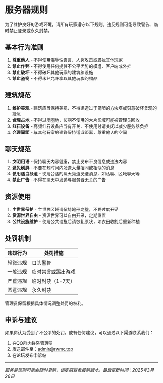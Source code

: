 # 服务器规则

为了维护良好的游戏环境，请所有玩家遵守以下规则。违反规则可能导致警告、临时禁止登录或永久封禁。

## 基本行为准则

1. **尊重他人** - 不得使用侮辱性语言、人身攻击或骚扰其他玩家
2. **禁止作弊** - 不得使用任何提供不公平优势的模组、客户端或外挂
3. **禁止破坏** - 不得破坏其他玩家的建筑和设施
4. **禁止盗窃** - 不得未经允许拿取其他玩家的物品

## 建筑规范

1. **维护美观** - 建筑应当保持美观，不得建造过于简陋的方块塔或刻意破坏景观的建筑
2. **合理占地** - 不得过度圈地，长期不使用的大片区域可能被管理员回收
3. **红石设备** - 高频红石设备应当有开关，不使用时请关闭以减少服务器负担
4. **合理间距** - 与其他玩家的建筑保持适当距离，尊重他人的空间

## 聊天规范

1. **文明用语** - 保持聊天内容健康，禁止发布不良信息或违法内容
2. **避免刷屏** - 不要在短时间内发送大量相同或相似的消息
3. **使用适当频道** - 使用合适的聊天频道发送消息，如私聊、区域聊天等
4. **禁止广告** - 不得在聊天中发送与服务器无关的广告

## 资源使用

1. **主世界保护** - 主世界区域请保持地形完整，不要过度开采
2. **资源世界自由** - 资源世界可以自由开采，定期重置
3. **公共设施维护** - 使用公共设施后请恢复原状，如农田收割后重新种植

## 处罚机制

| 违规行为 | 处罚措施 |
|---------|---------|
| 轻微违规 | 口头警告 |
| 一般违规 | 临时禁言或踢出游戏 |
| 严重违规 | 临时封禁（1-7天） |
| 恶意违规 | 永久封禁 |

管理员保留根据具体情况调整处罚的权利。

## 申诉与建议

如果你认为受到了不公平的处罚，或有任何建议，可以通过以下渠道联系我们：

1. 在QQ群内联系管理员
2. 发送邮件至：admin@rwmc.top
3. 在论坛发布申诉帖

---

*服务器规则可能会随时更新，请定期查看最新版本。最后更新时间：2025年3月26日* 